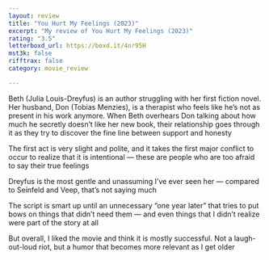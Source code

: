 ```yaml
---
layout: review
title: "You Hurt My Feelings (2023)"
excerpt: "My review of You Hurt My Feelings (2023)"
rating: "3.5"
letterboxd_url: https://boxd.it/4nr95H
mst3k: false
rifftrax: false
category: movie_review

---
```


Beth (Julia Louis-Dreyfus)  is an author struggling with her first fiction novel. Her husband, Don (Tobias Menzies), is a therapist who feels like he’s not as present in his work anymore. When Beth overhears Don talking about how much he secretly doesn’t like her new book, their relationship goes through it as they try to discover the fine line between support and honesty

The first act is very slight and polite, and it takes the first major conflict to occur to realize that it is intentional — these are people who are too afraid to say their true feelings

Dreyfus is the most gentle and unassuming I’ve ever seen her — compared to Seinfeld and Veep, that’s not saying much

The script is smart up until an unnecessary “one year later” that tries to put bows on things that didn’t need them — and even things that I didn’t realize were part of the story at all

But overall, I liked the movie and think it is mostly successful. Not a laugh-out-loud riot, but a humor that becomes more relevant as I get older